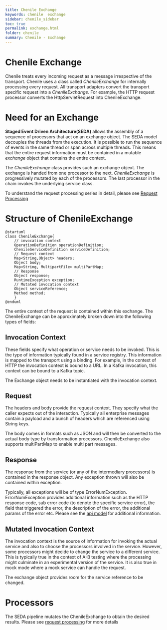 ```yaml
---
title: Chenile Exchange
keywords: chenile  exchange
sidebar: chenile_sidebar
toc: true
permalink: exchange.html
folder: chenile
summary: Chenile - Exchange
---
```

# Chenile Exchange
Chenile treats every incoming request as a message irrespective of the transport. Chenile uses a class called _ChenileExchange_ for internally processing every request. All transport adapters convert the transport specific request into a _ChenileExchange_. For example, the HTTP request processor converts the HttpServletRequest into ChenileExchange. 

# Need for an Exchange
**Staged Event Driven Architecture(SEDA)** allows the assembly of a sequence of processors that act on an exchange object. The SEDA model decouples the threads from the execution. It is possible to run the sequence of events in the same thread or span across multiple threads. This means that the entire request information must be contained in a mutable _exchange_ object that contains the entire context. 

The _ChenileExchange_ class provides such an exchange objext. The exchange is handed from one processor to the next. _ChenileExchange_ is progressively mutated by each of the processors. The last processor in the chain invokes the underlying service class. 

To understand the request processing series in detail, please see [Request Processing](request-processing)

# Structure of ChenileExchange 

```plantuml
@startuml
class ChenileExchange{
	// invocation context
	OperationDefinition operationDefinition;
	ChenileServiceDefinition serviceDefinition;
	// Request context
	Map<String,Object> headers;
	Object body;
	Map<String, MultipartFile> multiPartMap;
	// Response  
	Object response;
	RuntimeException exception;
	// Mutated invocation context
	Object serviceReference;
	Method method;
	}
@enduml

```

The entire context of the request is contained within this exchange. The ChenileExchange can be approximately broken down into the following types of fields:

## Invocation Context
These fields specify what operation or service needs to be invoked. This is the type of information typically found in a service registry. This information is mapped to the transport using a binding. For example, in the context of HTTP the invocation context is bound to a URL. In a Kafka invocation, this context can be bound to a Kafka topic. 

The Exchange object needs to be instantiated with the invocation context. 

## Request 
The headers and body provide the request context. They specify what the caller expects out of the interaction. Typically all enterprise messages contain a payload and a bunch of headers which are referenced using String keys. 

The body comes in formats such as JSON and will then be converted to the actual body type by transformation processors. ChenileExchange also supports multiPartMap to enable multi part messages.

## Response
The response from the service (or any of the intermediary processors) is contained in the response object. Any exception thrown will also be contained within exception.

Typically, all exceptions will be of type ErrorNumException. ErrorNumException provides additional information such as the HTTP response code, sub error code (to denote the specific service error), the field that triggered the error, the description of the error, the additional params of the error etc. Please see the [api model](api-model) for additional information.

## Mutated Invocation Context
The invocation context is the source of information for invoking the actual service and also to choose the processors involved in the service. However, some processors might decide to change the service to a different service. This is typically true in the context of A-B testing where the processing might culminate in an experimental version of the service. It is also true in mock mode where a mock service can handle the request.

The exchange object provides room for the service reference to be changed.

# Processors
The SEDA pipeline mutates the ChenileExchange to obtain the desired results. Please see [request processing](request-processing) for more details


